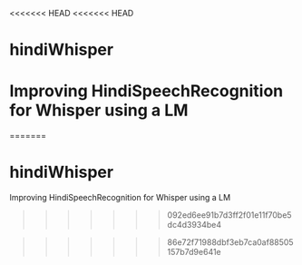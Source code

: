 <<<<<<< HEAD
<<<<<<< HEAD
# hindiWhisper
Improving HindiSpeechRecognition for Whisper using a LM
=======
=======
# hindiWhisper
Improving HindiSpeechRecognition for Whisper using a LM
>>>>>>> 092ed6ee91b7d3ff2f01e11f70be5dc4d3934be4

>>>>>>> 86e72f71988dbf3eb7ca0af88505157b7d9e641e
